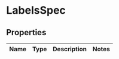 

# LabelsSpec


## Properties

| Name | Type | Description | Notes |
|------------ | ------------- | ------------- | -------------|



